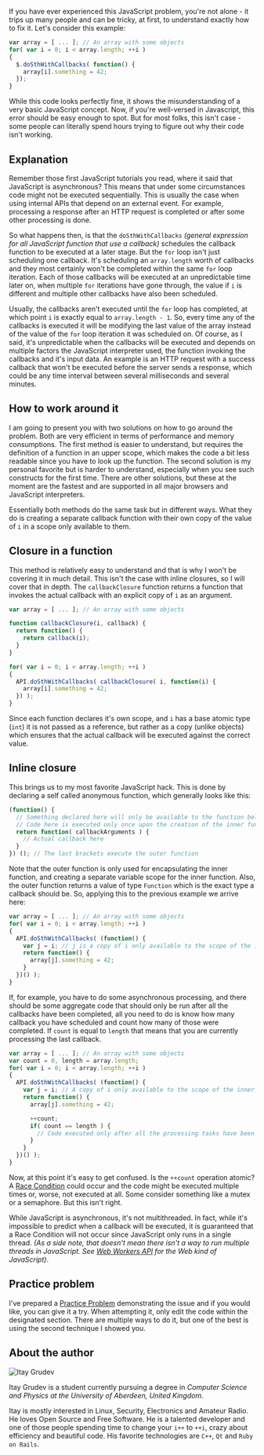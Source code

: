 If you have ever experienced this JavaScript problem, you're not alone - it trips
up many people and can be tricky, at first, to understand exactly how to fix it.
Let's consider this example:

```javascript
var array = [ ... ]; // An array with some objects
for( var i = 0; i < array.length; ++i )
{
  $.doSthWithCallbacks( function() {
    array[i].something = 42;
  });
}
```

While this code looks perfectly fine, it shows the misunderstanding of a very
basic JavaScript concept. Now, if you're well-versed in Javascript, this error
should be easy enough to spot. But for most folks, this isn't case - some people
can literally spend hours trying to figure out why their code isn't working.

Explanation
-----------

Remember those first JavaScript tutorials you read, where it said that
JavaScript is asynchronous? This means that under some circumstances code
might not be executed sequentially. This is usually the case when using internal
APIs that depend on an external event. For example, processing a response after
an HTTP request is completed or after some other processing is done.

So what happens then, is that the `doSthWithCallbacks`
_(general expression for all JavaScript function that use a callback)_ schedules
the callback function to be executed at a later stage. But the `for` loop isn't
just scheduling one callback. It's scheduling an `array.length` worth of
callbacks and they most certainly won't be completed within the same `for` loop
iteration. Each of those callbacks will be executed at an unpredictable time
later on, when multiple `for` iterations have gone through, the value if `i` is
different and multiple other callbacks have also been scheduled.

Usually, the callbacks aren't executed until the `for` loop has completed, at
which point `i` is exactly equal to `array.length - 1`. So, every time any of
the callbacks is executed it will be modifying the last value of the array
instead of the value of the `for` loop iteration it was scheduled on. Of course,
as I said, it's unpredictable when the callbacks will be executed and depends on
multiple factors the JavaScript interpreter used, the function invoking the
callbacks and it's input data. An example is an HTTP request with a success
callback that won't be executed before the server sends a response, which could
be any time interval between several milliseconds and several minutes.

How to work around it
---------------------

I am going to present you with two solutions on how to go around the problem.
Both are very efficient in terms of performance and memory consumptions. The
first method is easier to understand, but requires the definition of a function
in an upper scope, which makes the code a bit less readable since you have to
look up the function. The second solution is my personal favorite but is harder
to understand, especially when you see such constructs for the first time. There
are other solutions, but these at the moment are the fastest and are supported
in all major browsers and JavaScript interpreters.

Essentially both methods do the same task but in different ways. What they do is
creating a separate callback function with their own copy of the value of `i` in
a scope only available to them.

Closure in a function
---------------------

This method is relatively easy to understand and that is why I won't be covering
it in much detail. This isn't the case with inline closures, so I will cover
that in depth. The `callbackClosure` function returns a function that invokes
the actual callback with an explicit copy of `i` as an argument.

```javascript
var array = [ ... ]; // An array with some objects

function callbackClosure(i, callback) {
  return function() {
    return callback(i);
  }
}

for( var i = 0; i < array.length; ++i )
{
  API.doSthWithCallbacks( callbackClosure( i, function(i) {
    array[i].something = 42;
  }) );
}
```

Since each function declares it's own scope, and `i` has a base atomic type
(`int`)  it is not passed as a reference, but rather as a copy (unlike objects)
which ensures that the actual callback will be executed against the correct
value.

Inline closure
--------------

This brings us to my most favorite JavaScript hack. This is done by declaring a
self called anonymous function, which generally looks like this:

```javascript
(function() {
  // Something declared here will only be available to the function below.
  // Code here is executed only once upon the creation of the inner function
  return function( callbackArguments ) {
    // Actual callback here
  }
}) (); // The last brackets execute the outer function
```

Note that the outer function is only used for encapsulating the inner function,
and creating a separate variable scope for the inner function. Also, the outer
function returns a value of type `Function` which is the exact type a callback
should be. So, applying this to the previous example we arrive here:

```javascript
var array = [ ... ]; // An array with some objects
for( var i = 0; i < array.length; ++i )
{
  API.doSthWithCallbacks( (function() {
    var j = i; // j is a copy of i only available to the scope of the inner function
    return function() {
      array[j].something = 42;
    }
  })() );
}
```

If, for example, you have to do some asynchronous processing, and there should
be some aggregate code that should only be run after all the callbacks have been
completed, all you need to do is know how many callback you have scheduled and
count how many of those were completed. If `count` is equal to `length` that
means that you are currently processing the last callback.

```javascript
var array = [ ... ]; // An array with some objects
var count = 0, length = array.length;
for( var i = 0; i < array.length; ++i )
{
  API.doSthWithCallbacks( (function() {
    var j = i; // A copy of i only available to the scope of the inner function
    return function() {
      array[j].something = 42;

      ++count;
      if( count == length ) {
        // Code executed only after all the processing tasks have been completed
      }
    }
  })() );
}
```

Now, at this point it's easy to get confused. Is the `++count` operation atomic?
A [Race Condition][wiki-race-condition] could occur and the code might be
executed multiple times or, worse, not executed at all. Some consider something
like a mutex or a semaphore. But this isn't right.

While JavaScript is asynchronous, it's not multithreaded. In fact, while it's
impossible to predict when a callback will be executed, it is guaranteed that a
Race Condition will not occur since JavaScript only runs in a single thread.
_(As a side note, that doesn't mean there isn't a way to run multiple threads in
JavaScript. See [Web Workers API][mdn-js-workers-api] for the Web kind of
JavaScript)_.


Practice problem
----------------

I've prepared a [Practice Problem][jsfiddle-practice-problem] demonstrating the
issue and if you would like, you can give it a try. When attempting it, only
edit the code within the designated section. There are multiple ways to do it,
but one of the best is using the second technique I showed you.

About the author
----------------

![Itay Grudev](https://gravatar.com/avatar/37aeb9f5242f93cec35e98e464ed7424?s=200)

Itay Grudev is a student currently pursuing a degree in _Computer Science and
Physics at the University of Aberdeen, United Kingdom_.

Itay is mostly interested in Linux, Security, Electronics and Amateur Radio. He
loves Open Source and Free Software. He is a talented developer and one of those
people spending time to change your `i++` to `++i`, crazy about efficiency and
beautiful code. His favorite technologies are `C++`, `Qt` and `Ruby on Rails`.

[mdn-js-workers-api]: https://developer.mozilla.org/en/docs/Web/API/Worker
[wiki-race-condition]: https://en.wikipedia.org/wiki/Race_condition
[jsfiddle-practice-problem]: https://jsfiddle.net/ItayGrudev/hmw0gk4c/

